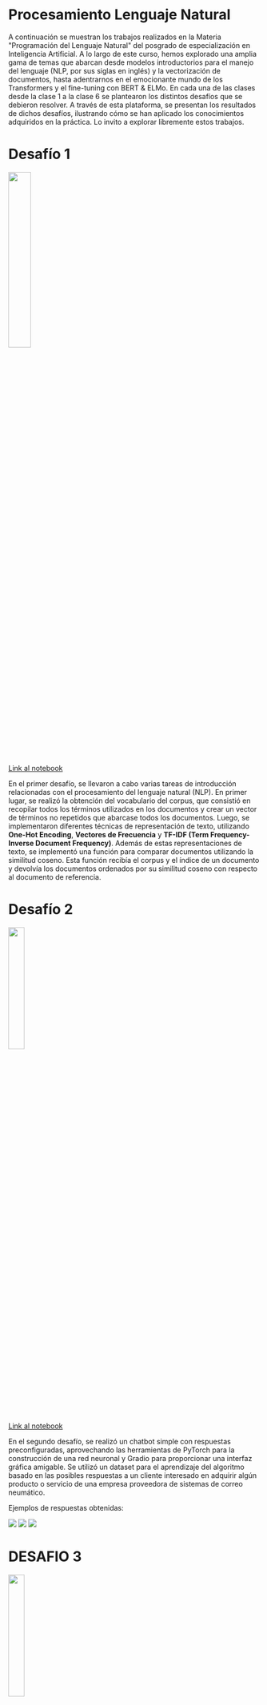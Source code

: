 # Procesamiento Lenguaje Natural

A continuación se muestran los trabajos realizados en la Materia "Programación del Lenguaje Natural" del posgrado de especialización en Inteligencia Artificial. A lo largo de este curso, hemos explorado una amplia gama de temas que abarcan desde modelos introductorios para el manejo del lenguaje (NLP, por sus siglas en inglés) y la vectorización de documentos, hasta adentrarnos en el emocionante mundo de los Transformers y el fine-tuning con BERT & ELMo. En cada una de las clases desde la clase 1 a la clase 6 se plantearon los distintos desafíos que se debieron resolver. A través de esta plataforma, se presentan los resultados de dichos desafíos, ilustrando cómo se han aplicado los conocimientos adquiridos en la práctica. Lo invito a explorar libremente estos trabajos.

# Desafío 1

<img src="img/desafio1_img.jpg" width="30%" height="30%">

[Link al notebook](https://github.com/LucianoSmith/RCS/blob/main/desafio_1/desafio_1.ipynb)

En el primer desafío, se llevaron a cabo varias tareas de introducción relacionadas con el procesamiento del lenguaje natural (NLP). En primer lugar, se realizó la obtención del vocabulario del corpus, que consistió en recopilar todos los términos utilizados en los documentos y crear un vector de términos no repetidos que abarcase todos los documentos. Luego, se implementaron diferentes técnicas de representación de texto, utilizando **One-Hot Encoding**, **Vectores de Frecuencia** y 
**TF-IDF (Term Frequency-Inverse Document Frequency)**. Además de estas representaciones de texto, se implementó una función para comparar documentos utilizando la similitud coseno. Esta función recibía el corpus y el índice de un documento y devolvía los documentos ordenados por su similitud coseno con respecto al documento de referencia. 

# Desafío 2

<img src="img/desafio2_img.jpg" width="25%" height="25%">

[Link al notebook](https://github.com/LucianoSmith/RCS/blob/main/desafio_2/2b%20-%20bot.ipynb)

En el segundo desafío, se realizó un chatbot simple con respuestas preconfiguradas, aprovechando las  herramientas de PyTorch para la construcción de una red neuronal y Gradio para proporcionar una interfaz gráfica amigable. Se utilizó un dataset para el aprendizaje del algoritmo basado en las posibles respuestas a un cliente interesado en adquirir algún producto o servicio de una empresa proveedora de sistemas de correo neumático.

Ejemplos de respuestas obtenidas:

<img src="img/chatbot1.jpg">

<img src="img/chatbot2.jpg">

<img src="img/chatbot3.jpg">

# DESAFIO 3

<img src="img/desafio3_img.jpg" width="25%" height="25%">

[Link al notebook](https://github.com/LucianoSmith/RCS/blob/main/desafio_3/desafio_3.ipynb)

En el tercer desafío, se crearon vectores de palabras utilizando Gensim, aprovechando los conceptos previamente aprendidos en clase. El dataset seleccionado consistió en los discursos más recientes del presidente. Durante el proceso, se exploraron términos de interés, se analizaron las similitudes en el espacio de embeddings y se plantearon pruebas de analogías. Además, se realizaron representaciones visuales de los embeddings resultantes las cuales se muestran a continuación.

<img src="img/desafio3_img1.jpg" width="25%" height="25%">

<img src="img/desafio3_img2.jpg" width="25%" height="25%">

<img src="img/desafio3_img3.jpg" width="25%" height="25%">

# DESAFIO 4

<img src="img/desafio4_img.jpg" width="25%" height="25%">

[Link al notebook](https://github.com/LucianoSmith/RCS/blob/main/desafio_4/desafio_4.ipynb)

En el cuarto desafío, se continuó trabajando con el mismo dataset utilizado en el tercer desafío, y se implementaron estrategias de generación de secuencias many-to-one. Esto implicó la construcción de modelos que pudieran tomar una secuencia de palabras como entrada y generar una sola palabra o predicción como salida. Se exploraron arquitecturas, como las Redes Neuronales Bidireccionales (BRNN), para abordar esta tarea de generación de secuencias.

# DESAFIO 5

<img src="img/desafio5_img.jpg" width="25%" height="25%">

[Link al notebook](https://github.com/LucianoSmith/RCS/blob/main/desafio_5/desafio_5.ipynb)

En el quinto desafío, se aplicaron embeddings y redes neuronales recurrentes (LSTM) con el propósito de realizar análisis de sentimientos en críticas de compradores de ropa. Esta tarea involucró el procesamiento de texto y la construcción de un modelo de aprendizaje profundo capaz de clasificar automáticamente las críticas en tres categorías. El uso de embeddings permitió al modelo comprender mejor el contexto y las relaciones semánticas en el texto, mientras que las redes LSTM ayudaron a modelar las secuencias de palabras de manera efectiva. Este desafío representó un ejemplo valioso de cómo la inteligencia artificial puede ser aplicada en la evaluación automática de opiniones de los clientes en el ámbito de la moda y las compras.

# DESAFIO 6

<img src="img/desafio6_img.jpg" width="25%" height="25%">

[Link al notebook](https://github.com/LucianoSmith/RCS/blob/main/desafio_6/desafio_6.ipynb)

En el último desafío, se planteó la tarea de crear un bot de preguntas y respuestas (QA) utilizando una arquitectura de red neuronal NLP Encoder-Decoder. Para lograr esto, se emplearon las capacidades de LSTM (Long Short-Term Memory) y embeddings de Glove. El objetivo principal era construir un modelo que pudiera recibir preguntas en lenguaje natural y generar respuestas coherentes y significativas. Esta tarea demuestra cómo las técnicas de procesamiento de lenguaje natural, como las redes neuronales y los embeddings pre-entrenados, pueden aplicarse para crear sistemas de diálogo inteligentes y asistentes virtuales capaces de interactuar con usuarios de manera efectiva y contextual.

<img src="img/desafio_6_img1.jpg">

<img src="img/desafio_6_img3.jpg">

